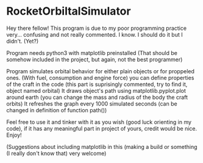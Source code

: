 # RocketOrbiltalSimulator
Hey there fellow! This program is due to my poor programming practice very... confusing and not really commented. 
I know. I should do it but I didn't. (Yet?)

Program needs python3 with matplotlib preinstalled (That should be somehow included in the project, but again, not the best programmer)

Program simulates orbital behavior for either plain objects or for proppeled ones. (With fuel, consumption and engine force)
you can define properties of the craft in the code (this part is suprisingly commented, try to find it, object named orbital)
It draws object's path using matplotlib.pyplot.plot around earth (you can change the mass and radius of the body the craft orbits)
It refreshes the graph every 1000 simulated seconds (can be changed in definition of function path())

Feel free to use it and tinker with it as you wish (good luck orienting in my code), if it has any meaningful part in project of yours,
credit would be nice. Enjoy! 

(Suggestions about including matplotlib in this (making a build or something (I really don't know that) very welcome)

